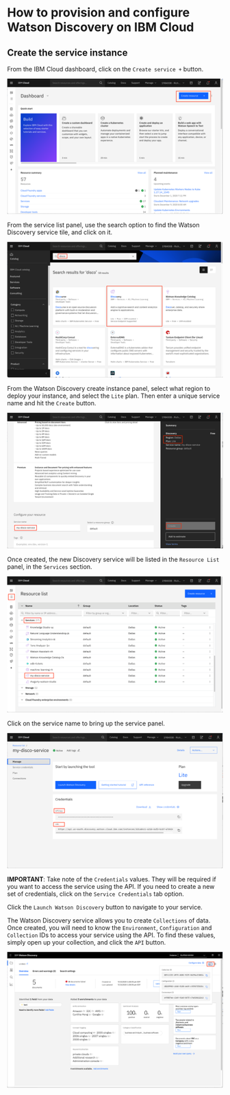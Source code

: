# How to provision and configure Watson Discovery on IBM Cloud

## Create the service instance

From the IBM Cloud dashboard, click on the `Create service +` button.

  ![cloud-dashboard](images/cloud-dashboard.png)

From the service list panel, use the search option to find the Watson Discovery service tile, and click on it.

  ![find-disco-service](images/find-disco-service.png)

From the Watson Discovery create instance panel, select what region to deploy your instance, and select the `Lite` plan. Then enter a unique service name and hit the `Create` button.

  ![create-instance](images/create-instance.png)

Once created, the new Discovery service will be listed in the `Resource List` panel, in the `Services` section.

  ![disco-in-list](images/disco-in-list.png)

Click on the service name to bring up the service panel.

  ![disco-service-panel](images/disco-service-panel.png)

**IMPORTANT**: Take note of the `Credentials` values. They will be required if you want to access the service using the API. If you need to create a new set of credentials, click on the `Service Credentials` tab option.

Click the `Launch Watson Discovery` button to navigate to your service.

The Watson Discovery service allows you to create `Collections` of data. Once created, you will need to know the `Environment`, `Configuration` and `Collection` IDs to access your service using the API. To find these values, simply open up your collection, and click the `API` button.

  ![get-disco-ids](images/get-disco-ids.png)
